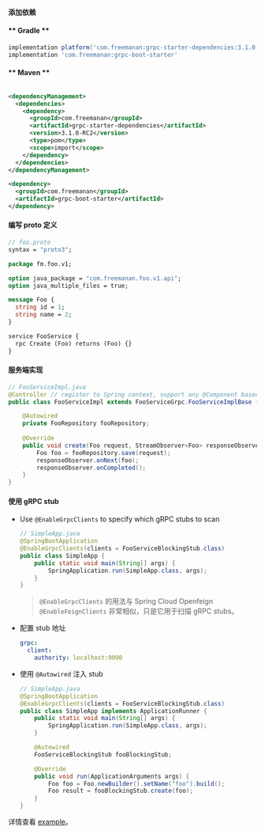 #### 添加依赖

<!-- tabs:start -->

#### ** Gradle **

```groovy
implementation platform('com.freemanan:grpc-starter-dependencies:3.1.0-RC2')
implementation 'com.freemanan:grpc-boot-starter'
```

#### ** Maven **

```xml

<dependencyManagement>
  <dependencies>
    <dependency>
      <groupId>com.freemanan</groupId>
      <artifactId>grpc-starter-dependencies</artifactId>
      <version>3.1.0-RC2</version>
      <type>pom</type>
      <scope>import</scope>
    </dependency>
  </dependencies>
</dependencyManagement>

<dependency>
  <groupId>com.freemanan</groupId>
  <artifactId>grpc-boot-starter</artifactId>
</dependency>
```

<!-- tabs:end -->

#### 编写 proto 定义

```protobuf
// foo.proto
syntax = "proto3";

package fm.foo.v1;

option java_package = "com.freemanan.foo.v1.api";
option java_multiple_files = true;

message Foo {
  string id = 1;
  string name = 2;
}

service FooService {
  rpc Create (Foo) returns (Foo) {}
}
```

#### 服务端实现

```java
// FooServiceImpl.java
@Controller // register to Spring context, support any @Component based annotation
public class FooServiceImpl extends FooServiceGrpc.FooServiceImplBase {

    @Autowired
    private FooRepository fooRepository;
    
    @Override
    public void create(Foo request, StreamObserver<Foo> responseObserver) {
        Foo foo = fooRepository.save(request);
        responseObserver.onNext(foo);
        responseObserver.onCompleted();
    }
}
```

#### 使用 gRPC stub

- Use `@EnableGrpcClients` to specify which gRPC stubs to scan

    ```java
    // SimpleApp.java
    @SpringBootApplication
    @EnableGrpcClients(clients = FooServiceBlockingStub.class)
    public class SimpleApp {
        public static void main(String[] args) {
            SpringApplication.run(SimpleApp.class, args);
        }
    }
    ```

    > `@EnableGrpcClients` 的用法与 Spring Cloud Openfeign `@EnableFeignClients` 非常相似，只是它用于扫描 gRPC stubs。

- 配置 stub 地址

    ```yaml
    grpc:
      client:
        authority: localhost:9090
    ```

- 使用 `@Autowired` 注入 stub

    ```java
    // SimpleApp.java
    @SpringBootApplication
    @EnableGrpcClients(clients = FooServiceBlockingStub.class)
    public class SimpleApp implements ApplicationRunner {
        public static void main(String[] args) {
            SpringApplication.run(SimpleApp.class, args);
        }
    
        @Autowired
        FooServiceBlockingStub fooBlockingStub;
    
        @Override
        public void run(ApplicationArguments args) {
            Foo foo = Foo.newBuilder().setName("foo").build();
            Foo result = fooBlockingStub.create(foo);
        }
    }
    ```

详情查看 [example](https://github.com/DanielLiu1123/grpc-starter/tree/main/examples/simple)。
